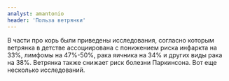 ```yaml
---
analyst: amantonio
header: 'Польза ветрянки'
---
```


В части про корь были приведены исследования, согласно которым ветрянка в детстве ассоциирована с понижением риска инфаркта на 33%, лимфомы на 47%-50%, рака яичника на 34% и других виды рака на 38%. Ветрянка также снижает риск болезни Паркинсона. Вот еще несколько исследований.
